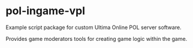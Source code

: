 # pol-ingame-vpl

Example script package for custom Ultima Online POL server software.

Provides game moderators tools for creating game logic within the game.
